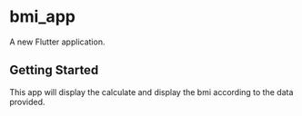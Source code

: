 # bmi_app

A new Flutter application.

## Getting Started

This app will display the calculate and display the bmi according to the data provided. 
